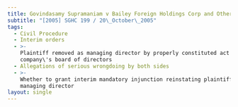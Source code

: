 ```yaml
---
title: Govindasamy Supramaniam v Bailey Foreign Holdings Corp and Others
subtitle: "[2005] SGHC 199 / 20\_October\_2005"
tags:
  - Civil Procedure
  - Interim orders
  - >-
    Plaintiff removed as managing director by properly constituted act of
    company\'s board of directors
  - Allegations of serious wrongdoing by both sides
  - >-
    Whether to grant interim mandatory injunction reinstating plaintiff as
    managing director
layout: single
---
```


